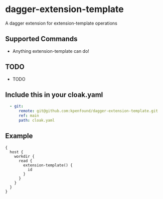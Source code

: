 # dagger-extension-template
A dagger extension for extension-template operations

## Supported Commands
- Anything extension-template can do!

## TODO
- TODO

## Include this in your cloak.yaml
```yaml
  - git:
      remote: git@github.com:kpenfound/dagger-extension-template.git
      ref: main
      path: cloak.yaml
```

## Example
```gql
{
  host {
    workdir {
      read {
        extension-template() {
          id
        }
      }
    }
  }
}
```
